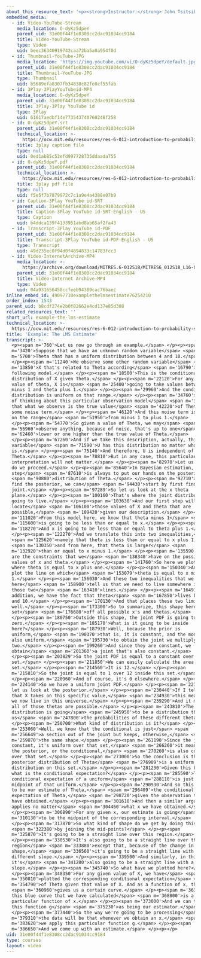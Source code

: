 ```yaml
---
about_this_resource_text: '<p><strong>Instructor:</strong> John Tsitsiklis</p>'
embedded_media:
  - id: Video-YouTube-Stream
    media_location: O-dyKz5dpeY
    parent_uid: 31e00f44f1e8308cc2dac91034cc9184
    title: Video-YouTube-Stream
    type: Video
    uid: beec36340919742caa72ba5a0a954f0d
  - id: Thumbnail-YouTube-JPG
    media_location: 'https://img.youtube.com/vi/O-dyKz5dpeY/default.jpg'
    parent_uid: 31e00f44f1e8308cc2dac91034cc9184
    title: Thumbnail-YouTube-JPG
    type: Thumbnail
    uid: b5689efa8307fb34838c82fe8cf55fab
  - id: 3Play-3PlayYouTubeid-MP4
    media_location: O-dyKz5dpeY
    parent_uid: 31e00f44f1e8308cc2dac91034cc9184
    title: 3Play-3Play YouTube id
    type: 3Play
    uid: 61617aedbf14e773543740760248f258
  - id: O-dyKz5dpeY.srt
    parent_uid: 31e00f44f1e8308cc2dac91034cc9184
    technical_location: >-
      https://ocw.mit.edu/resources/res-6-012-introduction-to-probability-spring-2018/part-ii-inference-limit-theorems/example-the-lms-estimate/O-dyKz5dpeY.srt
    title: 3play caption file
    type: null
    uid: 0ed1ab85c53efd997728735ddaada755
  - id: O-dyKz5dpeY.pdf
    parent_uid: 31e00f44f1e8308cc2dac91034cc9184
    technical_location: >-
      https://ocw.mit.edu/resources/res-6-012-introduction-to-probability-spring-2018/part-ii-inference-limit-theorems/example-the-lms-estimate/O-dyKz5dpeY.pdf
    title: 3play pdf file
    type: null
    uid: f5e5f7b7879972c7c1a9e4a4388e07b9
  - id: Caption-3Play YouTube id-SRT
    parent_uid: 31e00f44f1e8308cc2dac91034cc9184
    title: Caption-3Play YouTube id-SRT-English - US
    type: Caption
    uid: b4ddca139f4133951abd8ab65af2fa43
  - id: Transcript-3Play YouTube id-PDF
    parent_uid: 31e00f44f1e8308cc2dac91034cc9184
    title: Transcript-3Play YouTube id-PDF-English - US
    type: Transcript
    uid: 49d235ec0f94d0f4894833c14783fcc3
  - id: Video-InternetArchive-MP4
    media_location: >-
      https://archive.org/download/MITRES.6-012S18/MITRES6_012S18_L16-05_300k.mp4
    parent_uid: 31e00f44f1e8308cc2dac91034cc9184
    title: Video-Internet Archive-MP4
    type: Video
    uid: 04a931656458ccfeeb94389cac76baec
inline_embed_id: 49097710examplethelmsestimate76254210
order_index: 1543
parent_uid: b8cdf274e2b0f82662e4cd137e85d308
related_resources_text: ''
short_url: example-the-lms-estimate
technical_location: >-
  https://ocw.mit.edu/resources/res-6-012-introduction-to-probability-spring-2018/part-ii-inference-limit-theorems/example-the-lms-estimate
title: 'Example: The LMS Estimate'
transcript: >-
  <p><span m='760'>Let us now go through an example.</span> </p><p><span
  m='3420'>Suppose that we have an unknown random variable</span> <span
  m='5700'>Theta that has a uniform distribution between 4 and 10.</span>
  </p><p><span m='11240'>We observe some other random variable</span> <span
  m='13850'>X that's related to Theta according</span> <span m='16790'>to the
  following model.</span> </p><p><span m='18500'>This is the conditional
  distribution of X given Theta.</span> </p><p><span m='22120'>For any given
  value of theta, X is</span> <span m='25400'>going to take values between theta
  minus 1 and theta plus 1.</span> </p><p><span m='29960'>And the conditional
  distribution is uniform on that range.</span> </p><p><span m='34760'>One way
  of thinking about this particular observation model</span> <span m='38740'>is
  that what we observe is the true value</span> <span m='42220'>of Theta plus
  some noise term.</span> </p><p><span m='46120'>And this noise term is uniform
  on the range</span> <span m='51950'>from minus 1 to plus 1.</span>
  </p><p><span m='54770'>So given a value of Theta, we may</span> <span
  m='56960'>observe anything, because of noise, that's up to one</span> <span
  m='62460'>lower or one higher than the true value of Theta.</span>
  </p><p><span m='67260'>And if we take this description, actually, this random
  variable</span> <span m='71590'>U has this distribution no matter what Theta
  is.</span> </p><p><span m='75140'>And therefore, U is independent of
  Theta.</span> </p><p><span m='78810'>But in any case, this particular
  interpretation will not matter.</span> </p><p><span m='82970'>Let us see how
  do we proceed.</span> </p><p><span m='85640'>In Bayesian estimation, the first
  step</span> <span m='87610'>is always to put our hands on the posterior</span>
  <span m='90880'>distribution of Theta.</span> </p><p><span m='92710'>And to
  find the posterior, we can</span> <span m='94430'>start by first finding the
  joint.</span> </p><p><span m='97289'>So let us look at the x theta
  plane.</span> </p><p><span m='100160'>That's where the joint distribution is
  going to live.</span> </p><p><span m='103630'>And our first step will be to
  locate</span> <span m='106100'>those values of X and Theta that are
  possible,</span> <span m='109420'>given our description.</span> </p><p><span
  m='111020'>From this model here, we know that theta minus 1</span> <span
  m='115600'>is going to be less than or equal to x.</span> </p><p><span
  m='118270'>And x is going to be less than or equal to theta plus 1.</span>
  </p><p><span m='122270'>And we translate this into two inequalities,</span>
  <span m='125620'>namely that theta is less than or equal to x plus 1,</span>
  <span m='130350'>and from here, that theta is larger</span> <span
  m='132920'>than or equal to x minus 1.</span> </p><p><span m='135590'>So these
  are the constraints that we</span> <span m='138340'>have on the possible
  values of x and theta.</span> </p><p><span m='141760'>So here we plot the line
  where theta is equal to x plus one.</span> </p><p><span m='150340'>And here we
  plot the line on which</span> <span m='153079'>theta is equal to x minus
  1.</span> </p><p><span m='156030'>And these two inequalities that we've got
  here</span> <span m='158900'>tell us that we need to live somewhere in between
  those two</span> <span m='163410'>lines.</span> </p><p><span m='164910'>In
  addition, we have the fact that theta</span> <span m='167850'>lives between 4
  and 10.</span> </p><p><span m='170130'>And that places these two limits as
  well.</span> </p><p><span m='173300'>So to summarize, this shape here is the
  set</span> <span m='176680'>off all possible x's and thetas.</span>
  </p><p><span m='180750'>Outside this shape, the joint PDF is going to be
  zero.</span> </p><p><span m='185170'>What is it going to be inside
  here?</span> </p><p><span m='187930'>Well, because the prior is
  uniform,</span> <span m='190370'>that is, it is constant, and the model is
  also uniform,</span> <span m='195730'>to obtain the joint we multiply these
  two.</span> </p><p><span m='199260'>And since they are constant, we
  obtain</span> <span m='201360'>a joint that's also constant.</span>
  </p><p><span m='203829'>So the joint PDF is equal to a constant over that
  set.</span> </p><p><span m='211850'>We can easily calculate the area of this
  set.</span> </p><p><span m='214560'>It is 12.</span> </p><p><span
  m='215810'>So the joint is equal to 1 over 12 inside this set.</span>
  </p><p><span m='220960'>And of course, it's 0 elsewhere.</span> </p><p><span
  m='224140'>So we have a uniform joint PDF.</span> </p><p><span m='227960'>Now,
  let us look at the posterior.</span> </p><p><span m='230440'>If I tell you
  that X takes on this specific value,</span> <span m='234930'>this means that
  we now live in this universe.</span> </p><p><span m='239290'>And it means that
  all of those thetas are possible.</span> </p><p><span m='243810'>The posterior
  distribution is going</span> <span m='245950'>to be a distribution that tells
  us</span> <span m='247800'>the probabilities of these different thetas.</span>
  </p><p><span m='250700'>What kind of distribution is it?</span> </p><p><span
  m='253060'>Well, we know that the conditional is just</span> <span
  m='256649'>a section out of the joint but keeps, otherwise,</span> <span
  m='259870'>the same shape.</span> </p><p><span m='261190'>Since the joint is
  constant, it's uniform over that set,</span> <span m='266260'>it means that
  the posterior, or the conditional,</span> <span m='270260'>is also constant
  over that set.</span> </p><p><span m='273000'>So the conclusion is that the
  posterior distribution of Theta</span> <span m='276909'>is a uniform
  distribution on this set.</span> </p><p><span m='281230'>Given this knowledge,
  what is the conditional expectation?</span> </p><p><span m='285590'>The
  conditional expectation of a uniform</span> <span m='288110'>is just the
  midpoint of that uniform.</span> </p><p><span m='290930'>And so this is going
  to be our estimate of Theta,</span> <span m='296409'>the conditional
  expectation of Theta,</span> <span m='298720'>given the observation that we
  have obtained.</span> </p><p><span m='301610'>And then a similar argument
  applies no matter</span> <span m='304460'>what x we have obtained.</span>
  </p><p><span m='306890'>For any given x, our estimate is going</span> <span
  m='310130'>to be the midpoint of the corresponding interval.</span>
  </p><p><span m='317870'>So what kind of shape do we get by doing this,</span>
  <span m='322380'>by joining the mid-points?</span> </p><p><span
  m='325870'>It's going to be a straight line over this region.</span>
  </p><p><span m='330530'>It's also going to be a straight line over this
  region</span> <span m='333880'>except that, because of the change in
  shape,</span> <span m='336560'>it's going to be a straight line with a
  different slope.</span> </p><p><span m='339500'>And similarly, in this region,
  it's</span> <span m='341280'>also going to be a straight line with a different
  slope.</span> </p><p><span m='345740'>So what have we plotted here?</span>
  </p><p><span m='348350'>For any given value of X, we have</span> <span
  m='350810'>plotted the corresponding conditional expectation</span> <span
  m='354790'>of Theta given that value of X. And as a function of x, this</span>
  <span m='360960'>gives us a certain curve.</span> </p><p><span m='363050'>And
  this blue curve that we have calculated</span> <span m='368800'>is a
  particular function of x.</span> </p><p><span m='373000'>And we can think of
  this function g</span> <span m='375230'>as being our estimator.</span>
  </p><p><span m='377440'>So the way we're going to be processing</span> <span
  m='379310'>the data will be that whenever we obtain an x,</span> <span
  m='383620'>we apply this particular function g.</span> </p><p><span
  m='386650'>And we come up with an estimate.</span> </p><p></p>
uid: 31e00f44f1e8308cc2dac91034cc9184
type: courses
layout: video
---
```

